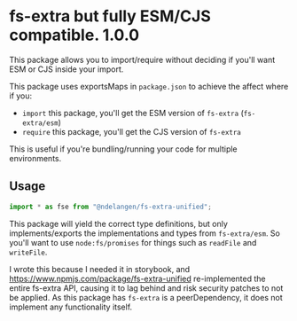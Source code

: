 # fs-extra but fully ESM/CJS compatible. 1.0.0

This package allows you to import/require without deciding if you'll want ESM or CJS inside your import.

This package uses exportsMaps in `package.json` to achieve the affect where if you:

- `import` this package, you'll get the ESM version of `fs-extra` (`fs-extra/esm`)
- `require` this package, you'll get the CJS version of `fs-extra`

This is useful if you're bundling/running your code for multiple environments.

## Usage

```js
import * as fse from "@ndelangen/fs-extra-unified";
```

This package will yield the correct type definitions, but only implements/exports the implementations and types from `fs-extra/esm`.
So you'll want to use `node:fs/promises` for things such as `readFile` and `writeFile`.

I wrote this because I needed it in storybook, and https://www.npmjs.com/package/fs-extra-unified re-implemented the entire fs-extra API, causing it to lag behind and risk security patches to not be applied.
As this package has `fs-extra` is a peerDependency, it does not implement any functionality itself.
